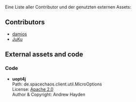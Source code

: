 Eine Liste aller Contributor und der genutzten externen Assets:

## Contributors
* [damios](https://github.com/crykn)
* [JuKu](https://github.com/JuKu)

## External assets and code
### Code
* **uopt4j**\
  Path: de.spacechaos.client.util.MicroOptions\
  License: [Apache 2.0](http://www.apache.org/licenses/LICENSE-2.0)\
  Author & Copyright: Andrew Hayden